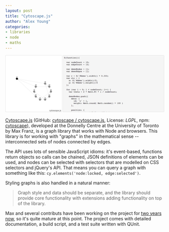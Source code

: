 ```yaml
---
layout: post
title: "Cytoscape.js"
author: "Alex Young"
categories: 
- libraries
- node
- maths
---
```


![Cytoscape](/images/posts/cytoscape.png)

[Cytoscape.js](http://cytoscape.github.io/cytoscape.js/) (GitHub: [cytoscape / cytoscape.js](https://github.com/cytoscape/cytoscape.js), License: _LGPL_, npm: [cytoscape](https://npmjs.org/package/cytoscape)), developed at the Donnelly Centre at the University of Toronto by Max Franz, is a graph library that works with Node and browsers.  This library is for working with "graphs" in the mathematical sense -- interconnected sets of nodes connected by edges.

The API uses lots of sensible JavaScript idioms: it's event-based, functions return objects so calls can be chained, JSON definitions of elements can be used, and nodes can be selected with selectors that are modelled on CSS selectors and jQuery's API.  That means you can query a graph with something like this: `cy.elements('node:locked, edge:selected')`.

Styling graphs is also handled in a natural manner:

> Graph style and data should be separate, and the library should provide core functionality with extensions adding functionality on top of the library.

Max and several contributs have been working on the project for [two years now](https://github.com/cytoscape/cytoscape.js/tree/ccb76539fb2cdcdaff8ee799b7faeda89d48f484), so it's quite mature at this point.  The project comes with detailed documentation, a build script, and a test suite written with QUnit.
